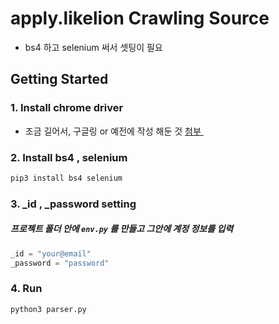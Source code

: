# apply.likelion Crawling Source

* bs4 하고 selenium 써서 셋팅이 필요

## Getting Started

### 1. Install chrome driver

* 조금 길어서, 구글링 or 예전에 작성 해둔 것  <a href="https://github.com/Nuua-1team/TripadvisorCrawler">첨부 </a>

### 2. Install bs4 , selenium

```bash
pip3 install bs4 selenium
```

### 3. _id , _password setting

##### 프로젝트 폴더 안에 ```env.py``` 를 만들고 그안에 계정 정보를 입력

```python
_id = "your@email"
_password = "password"
```

### 4. Run

```bash
python3 parser.py
```



